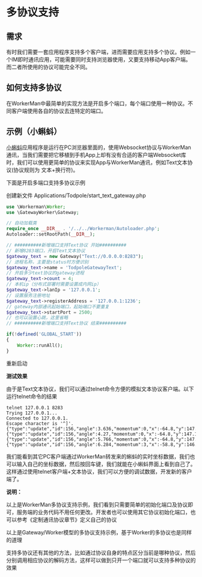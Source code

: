 # 多协议支持
## 需求
有时我们需要一套应用程序支持多个客户端，进而需要应用支持多个协议。例如一个IM即时通讯应用，可能需要同时支持浏览器使用，又要支持移动App客户端。而二者所使用的协议可能完全不同。

## 如何支持多协议
在WorkerMan中最简单的实现方法是开启多个端口，每个端口使用一种协议。不同客户端使用各自的协议去连特定的端口。

## 示例（小蝌蚪）
[小蝌蚪](https://github.com/walkor/workerman-todpole)应用程序是运行在PC浏览器里面的，使用Websocket协议与WorkerMan通讯，当我们需要把它移植到手机App上却有没有合适的客户端Websocket库时，我们可以使用更简单的协议来实现App与WorkerMan通讯，例如Text文本协议(协议规则为 文本+换行符)。

下面是开启多端口支持多协议示例

创建新文件 Applications/Todpole/start_text_gateway.php

```php
use \Workerman\Worker;
use \GatewayWorker\Gateway;

// 自动加载类
require_once __DIR__ . '/../../Workerman/Autoloader.php';
Autoloader::setRootPath(__DIR__);

// ##########新增端口支持Text协议 开始##########
// 新增8283端口，开启Text文本协议
$gateway_text = new Gateway("Text://0.0.0.0:8283");
// 进程名称，主要是status时方便识别
$gateway_text->name = 'TodpoleGatewayText';
// 开启多少text协议的gateway进程
$gateway_text->count = 4;
// 本机ip（分布式部署时需要设置成内网ip）
$gateway_text->lanIp = '127.0.0.1';
// 设置服务注册地址
$gateway_text->registerAddress = '127.0.0.1:1236';
// gateway内部通讯起始端口，起始端口不要重复
$gateway_text->startPort = 2500;
// 也可以设置心跳，这里省略
// ##########新增端口支持Text协议 结束##########

if(!defined('GLOBAL_START'))
{
    Worker::runAll();
}
```

重新启动

**测试效果**

由于是Text文本协议，我们可以通过telnet命令方便的模拟文本协议客户端。以下运行telnet命令的结果

```shell
telnet 127.0.0.1 8283
Trying 127.0.0.1...
Connected to 127.0.0.1.
Escape character is '^]'.
{"type":"update","id":156,"angle":3.636,"momentum":0,"x":-64.8,"y":147.1,"life":1,"name":"Guest.156","authorized":false}
{"type":"update","id":156,"angle":4.27,"momentum":0,"x":-64.8,"y":147.1,"life":1,"name":"Guest.156","authorized":false}
{"type":"update","id":156,"angle":5.766,"momentum":0,"x":-64.8,"y":147.1,"life":1,"name":"Guest.156","authorized":false}
{"type":"update","id":156,"angle":6.284,"momentum":3,"x":-58.8,"y":146.7,"life":1,"name":"Guest.156","authorized":false}
```
我们能看到其它PC客户端通过WorkerMan转发来的蝌蚪的实时坐标数据，我们也可以输入自己的坐标数据，然后按回车键，我们就能在小蝌蚪界面上看到自己了。这样通过使用telnet客户端+文本协议，我们可以方便的调试数据，开发新的客户端了。


**说明：**

以上是WorkerMan多协议支持示例，我们看到只需要简单的初始化端口及协议即可，服务端的业务代码不用任何更改。开发者也可以使用其它协议初始化端口，也可以参考《定制通讯协议章节》定义自己的协议

以上是Gateway/Worker模型的多协议支持示例，基于Worker的多协议也是同样的道理

支持多协议还有其他的方法，比如通过协议自身的特点区分当前是哪种协议，然后分别调用相应协议的解码方法，这样可以做到只开一个端口就可以支持多种协议的效果


